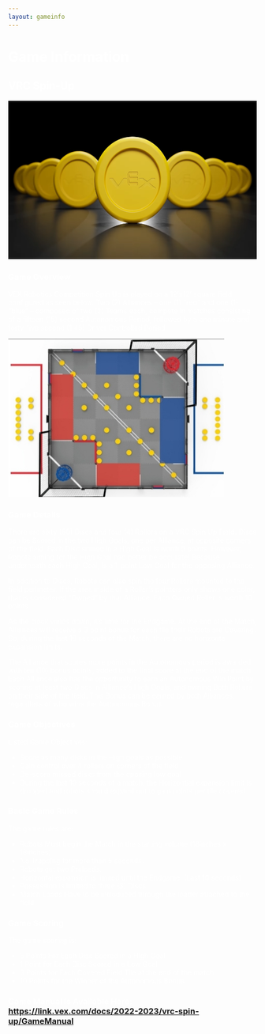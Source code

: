 ```yaml
---
layout: gameinfo
---
```


<h1 style="color:white">Game Information</h1>

<h2 style="color:white">VRC Spin-Up</h2>

<img src="/assets/img/VRCSpin-Up2.png" alt="VRC Spin Up" height="320">

<h3 style="color:white">Game Overview</h3>

<p style="color:white">VEX Robotics Competition Spin Up is played on a 12’x12’ square field configured as seen below. Two (2) Alliances – one (1) “red” and one (1) “blue” – composed of two (2) Teams each, compete in matches consisting of a fifteen (15) second Autonomous Period, followed by a one minute and forty-five second (1:45) Driver Controlled Period.</p>

<img src="/assets/img/Field-Image.png" alt="VRC Spin Up Field" height="320">

<h3 style="color:white">Game Details</h3>

<p style="color:white">There are sixty (60) Discs and four (4) Rollers on a VRC Spin Up Field. Discs can be Scored in the two High Goals, one per Alliance, at opposite corners of the field.  Each Disc scored in a High Goal is worth 5 points. However, Robots aiming for the High Goal had better be accurate!  Because underneath each High Goal, is a 1-point Low Goal for the opposing Alliance.
<p style="color:white">
In addition to Discs, Robots can also spin the four Rollers mounted to the field perimeter.  If the area inside of a Roller’s pointers only shows one color, that is considered “Owned” by that Alliance.  Each Owned Roller is worth 10 points.
<p style="color:white">
As the clock winds down, it’s time for the Endgame. At the end of the Match, Alliances will receive a 3 point bonus for each tile their Robots are Covering. So, during the last 10 seconds of the Match, there are no horizontal expansion limits.
<p style="color:white">
The Alliance that scores more points in the Autonomous period is awarded with ten (10) bonus points, added to the final score at the end of the match. Each Alliance also has the opportunity to earn an Autonomous Win Point by scoring at least two Discs in Alliance’s High Goals, and owning Both Rollers on their side of the field. This Bonus can be earned by both Alliances, regardless of who wins the Autonomous Bonus</p>

<h3 style="color:white">Game Objectives</h3>

<p style="color:white">Listed Game Objectives:</p>

<ul style="color:white">
<li>Score as many disks in the High goals as possible</li>
<li>Gain control over 4 rollers on corners of the field</li>
<li>De-score missed disks from the oposing low goal</li>
<li>During the last 10 seconds of a match, the Horizontial expansion limit is dropped and robots should expand out to gain points per tile covered</li>
</ul>

<h3 style="color:white">Basic Game Rules</h3>

<p style="color:white">The game rules are:</p>

<ul style="color:white">
<li>Robots Must begin the Match in the starting volume (18inches x 18inches)</li>
<li>No Trapping for more than 5 seconds.</li>
<li>Robots get two Preloads.</li>
<li>Horizontal expansion is limited until the Endgame. (Last 10 seconds)</li>
<li>Possession is limited to three (3) Discs</li>
<li>Match Loads Have to be introduced through the loader attached to the field</li>
</ul>

<h3 style="color:white">Game Scoring</h3>

<p style="color:white">The game scoring is:</p>

<ul style="color:white">
<li>5 Points For Each Disc Scored in a High Goal</li>
<li>1 Point for Each Disc Scored in a Low Goal</li>
<li>3 Points for Each Covered Field Tile at the end of the match</li>
<li>10 Points for the Winner of the Autonomous Bonus</li>
</ul>
<h3 style="color:white">Game Manual Is Available Here: <a href="https://link.vex.com/docs/2022-2023/vrc-spin-up/GameManual">https://link.vex.com/docs/2022-2023/vrc-spin-up/GameManual</a></h3>